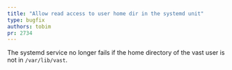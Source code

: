 ```yaml
---
title: "Allow read access to user home dir in the systemd unit"
type: bugfix
authors: tobim
pr: 2734
---
```


The systemd service no longer fails if the home directory of the vast user is
not in `/var/lib/vast`.
